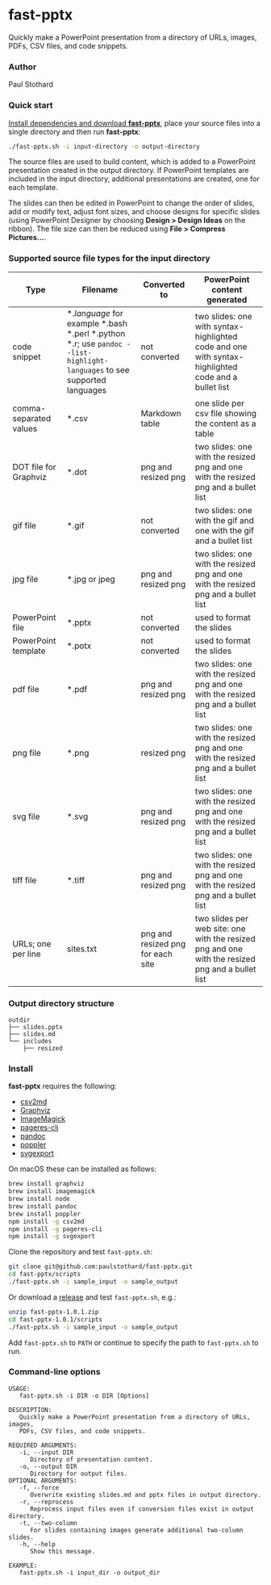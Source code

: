 # fast-pptx

Quickly make a PowerPoint presentation from a directory of URLs, images, PDFs, CSV files, and code snippets.

### Author

Paul Stothard

### Quick start

[Install dependencies and download **fast-pptx**](#install), place your source files into a single directory and then run **fast-pptx**:

```bash
./fast-pptx.sh -i input-directory -o output-directory
```

The source files are used to build content, which is added to a PowerPoint presentation created in the output directory. If PowerPoint templates are included in the input directory, additional presentations are created, one for each template.

The slides can then be edited in PowerPoint to change the order of slides, add or modify text, adjust font sizes, and choose designs for specific slides (using PowerPoint Designer by choosing **Design > Design Ideas** on the ribbon). The file size can then be reduced using **File > Compress Pictures...**.

### Supported source file types for the input directory

| Type                   | Filename                                                                                                                     | Converted to                      | PowerPoint content generated                                                                        |
|------------------------|------------------------------------------------------------------------------------------------------------------------------|-----------------------------------|-----------------------------------------------------------------------------------------------------|
| code snippet           | \*.*language* for example \*.bash \*.perl \*.python \*.r; use `pandoc --list-highlight-languages` to see supported languages | not converted                     | two slides: one with syntax-highlighted code and one with syntax-highlighted code and a bullet list |
| comma-separated values | \*.csv                                                                                                                       | Markdown table                    | one slide per csv file showing the content as a table                                               |
| DOT file for Graphviz  | \*.dot                                                                                                                       | png and resized png               | two slides: one with the resized png and one with the resized png and a bullet list                 |
| gif file               | \*.gif                                                                                                                       | not converted                     | two slides: one with the gif and one with the gif and a bullet list                                 |
| jpg file               | \*.jpg or jpeg                                                                                                               | png and resized png               | two slides: one with the resized png and one with the resized png and a bullet list                 |
| PowerPoint file        | \*.pptx                                                                                                                      | not converted                     | used to format the slides                                                                           |
| PowerPoint template    | \*.potx                                                                                                                      | not converted                     | used to format the slides                                                                           |
| pdf file               | \*.pdf                                                                                                                       | png and resized png               | two slides: one with the resized png and one with the resized png and a bullet list                 |
| png file               | \*.png                                                                                                                       | resized png                       | two slides: one with the resized png and one with the resized png and a bullet list                 |
| svg file               | \*.svg                                                                                                                       | png and resized png               | two slides: one with the resized png and one with the resized png and a bullet list                 |
| tiff file              | \*.tiff                                                                                                                      | png and resized png               | two slides: one with the resized png and one with the resized png and a bullet list                 |
| URLs; one per line     | sites.txt                                                                                                                    | png and resized png for each site | two slides per web site: one with the resized png and one with the resized png and a bullet list    |

### Output directory structure

```
outdir
├── slides.pptx
├── slides.md
└── includes
    ├── resized
```

### Install

**fast-pptx** requires the following:

* [csv2md](https://github.com/pstaender/csv2md)
* [Graphviz](https://graphviz.org)
* [ImageMagick](https://imagemagick.org)
* [pageres-cli](https://github.com/sindresorhus/pageres-cli)
* [pandoc](https://pandoc.org)
* [poppler](https://poppler.freedesktop.org)
* [svgexport](https://github.com/shakiba/svgexport)

On macOS these can be installed as follows:

```bash
brew install graphviz
brew install imagemagick
brew install node
brew install pandoc
brew install poppler
npm install -g csv2md
npm install -g pageres-cli
npm install -g svgexport
```

Clone the repository and test `fast-pptx.sh`:

```bash
git clone git@github.com:paulstothard/fast-pptx.git
cd fast-pptx/scripts
./fast-pptx.sh -i sample_input -o sample_output
```

Or download a [release](https://github.com/paulstothard/fast-pptx/releases/) and test `fast-pptx.sh`, e.g.:

```bash
unzip fast-pptx-1.0.1.zip
cd fast-pptx-1.0.1/scripts
./fast-pptx.sh -i sample_input -o sample_output
```

Add `fast-pptx.sh` to `PATH` or continue to specify the path to `fast-pptx.sh` to run.

### Command-line options

```
USAGE:
   fast-pptx.sh -i DIR -o DIR [Options]

DESCRIPTION:
   Quickly make a PowerPoint presentation from a directory of URLs, images,
   PDFs, CSV files, and code snippets.

REQUIRED ARGUMENTS:
   -i, --input DIR
      Directory of presentation content.
   -o, --output DIR
      Directory for output files.
OPTIONAL ARGUMENTS:
   -f, --force
      Overwrite existing slides.md and pptx files in output directory.
   -r, --reprocess
      Reprocess input files even if conversion files exist in output directory.
   -t, --two-column
      For slides containing images generate additional two-column slides.
   -h, --help
      Show this message.

EXAMPLE:
   fast-pptx.sh -i input_dir -o output_dir 
```
